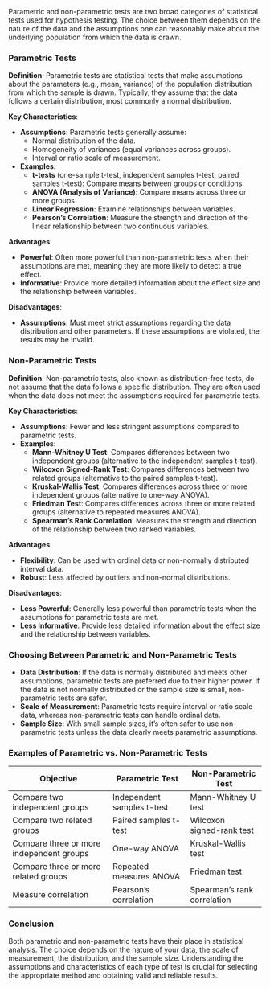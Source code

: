 Parametric and non-parametric tests are two broad categories of statistical tests used for hypothesis testing. The choice between them depends on the nature of the data and the assumptions one can reasonably make about the underlying population from which the data is drawn.

### Parametric Tests

**Definition**:
Parametric tests are statistical tests that make assumptions about the parameters (e.g., mean, variance) of the population distribution from which the sample is drawn. Typically, they assume that the data follows a certain distribution, most commonly a normal distribution.

**Key Characteristics**:
- **Assumptions**: Parametric tests generally assume:
  - Normal distribution of the data.
  - Homogeneity of variances (equal variances across groups).
  - Interval or ratio scale of measurement.
- **Examples**:
  - **t-tests** (one-sample t-test, independent samples t-test, paired samples t-test): Compare means between groups or conditions.
  - **ANOVA (Analysis of Variance)**: Compare means across three or more groups.
  - **Linear Regression**: Examine relationships between variables.
  - **Pearson’s Correlation**: Measure the strength and direction of the linear relationship between two continuous variables.

**Advantages**:
- **Powerful**: Often more powerful than non-parametric tests when their assumptions are met, meaning they are more likely to detect a true effect.
- **Informative**: Provide more detailed information about the effect size and the relationship between variables.

**Disadvantages**:
- **Assumptions**: Must meet strict assumptions regarding the data distribution and other parameters. If these assumptions are violated, the results may be invalid.

### Non-Parametric Tests

**Definition**:
Non-parametric tests, also known as distribution-free tests, do not assume that the data follows a specific distribution. They are often used when the data does not meet the assumptions required for parametric tests.

**Key Characteristics**:
- **Assumptions**: Fewer and less stringent assumptions compared to parametric tests.
- **Examples**:
  - **Mann-Whitney U Test**: Compares differences between two independent groups (alternative to the independent samples t-test).
  - **Wilcoxon Signed-Rank Test**: Compares differences between two related groups (alternative to the paired samples t-test).
  - **Kruskal-Wallis Test**: Compares differences across three or more independent groups (alternative to one-way ANOVA).
  - **Friedman Test**: Compares differences across three or more related groups (alternative to repeated measures ANOVA).
  - **Spearman’s Rank Correlation**: Measures the strength and direction of the relationship between two ranked variables.

**Advantages**:
- **Flexibility**: Can be used with ordinal data or non-normally distributed interval data.
- **Robust**: Less affected by outliers and non-normal distributions.

**Disadvantages**:
- **Less Powerful**: Generally less powerful than parametric tests when the assumptions for parametric tests are met.
- **Less Informative**: Provide less detailed information about the effect size and the relationship between variables.

### Choosing Between Parametric and Non-Parametric Tests

- **Data Distribution**: If the data is normally distributed and meets other assumptions, parametric tests are preferred due to their higher power. If the data is not normally distributed or the sample size is small, non-parametric tests are safer.
- **Scale of Measurement**: Parametric tests require interval or ratio scale data, whereas non-parametric tests can handle ordinal data.
- **Sample Size**: With small sample sizes, it’s often safer to use non-parametric tests unless the data clearly meets parametric assumptions.

### Examples of Parametric vs. Non-Parametric Tests

| Objective                            | Parametric Test                     | Non-Parametric Test                   |
|--------------------------------------|--------------------------------------|---------------------------------------|
| Compare two independent groups       | Independent samples t-test           | Mann-Whitney U test                   |
| Compare two related groups           | Paired samples t-test                | Wilcoxon signed-rank test             |
| Compare three or more independent groups | One-way ANOVA                       | Kruskal-Wallis test                   |
| Compare three or more related groups | Repeated measures ANOVA              | Friedman test                         |
| Measure correlation                  | Pearson’s correlation                | Spearman’s rank correlation           |

### Conclusion

Both parametric and non-parametric tests have their place in statistical analysis. The choice depends on the nature of your data, the scale of measurement, the distribution, and the sample size. Understanding the assumptions and characteristics of each type of test is crucial for selecting the appropriate method and obtaining valid and reliable results.
